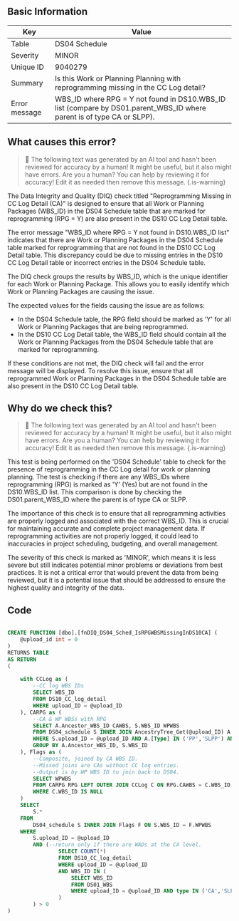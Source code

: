 ## Basic Information
| Key         | Value          |
|-------------|----------------|
| Table       | DS04 Schedule |
| Severity    | MINOR |
| Unique ID   | 9040279   |
| Summary     | Is this Work or Planning Planning with reprogramming missing in the CC Log detail? |
| Error message | WBS_ID where RPG = Y not found in DS10.WBS_ID list (compare by DS01.parent_WBS_ID where parent is of type CA or SLPP). |

## What causes this error?

> :robot: The following text was generated by an AI tool and hasn't been reviewed for accuracy by a human! It might be useful, but it also might have errors. Are you a human? You can help by reviewing it for accuracy! Edit it as needed then remove this message.
{.is-warning}

The Data Integrity and Quality (DIQ) check titled "Reprogramming Missing in CC Log Detail (CA)" is designed to ensure that all Work or Planning Packages (WBS_ID) in the DS04 Schedule table that are marked for reprogramming (RPG = Y) are also present in the DS10 CC Log Detail table. 

The error message "WBS_ID where RPG = Y not found in DS10.WBS_ID list" indicates that there are Work or Planning Packages in the DS04 Schedule table marked for reprogramming that are not found in the DS10 CC Log Detail table. This discrepancy could be due to missing entries in the DS10 CC Log Detail table or incorrect entries in the DS04 Schedule table.

The DIQ check groups the results by WBS_ID, which is the unique identifier for each Work or Planning Package. This allows you to easily identify which Work or Planning Packages are causing the issue.

The expected values for the fields causing the issue are as follows:

- In the DS04 Schedule table, the RPG field should be marked as 'Y' for all Work or Planning Packages that are being reprogrammed.
- In the DS10 CC Log Detail table, the WBS_ID field should contain all the Work or Planning Packages from the DS04 Schedule table that are marked for reprogramming.

If these conditions are not met, the DIQ check will fail and the error message will be displayed. To resolve this issue, ensure that all reprogrammed Work or Planning Packages in the DS04 Schedule table are also present in the DS10 CC Log Detail table.
## Why do we check this?

> :robot: The following text was generated by an AI tool and hasn't been reviewed for accuracy by a human! It might be useful, but it also might have errors. Are you a human? You can help by reviewing it for accuracy! Edit it as needed then remove this message.
{.is-warning}

This test is being performed on the 'DS04 Schedule' table to check for the presence of reprogramming in the CC Log detail for work or planning planning. The test is checking if there are any WBS_IDs where reprogramming (RPG) is marked as 'Y' (Yes) but are not found in the DS10.WBS_ID list. This comparison is done by checking the DS01.parent_WBS_ID where the parent is of type CA or SLPP.

The importance of this check is to ensure that all reprogramming activities are properly logged and associated with the correct WBS_ID. This is crucial for maintaining accurate and complete project management data. If reprogramming activities are not properly logged, it could lead to inaccuracies in project scheduling, budgeting, and overall management.

The severity of this check is marked as 'MINOR', which means it is less severe but still indicates potential minor problems or deviations from best practices. It is not a critical error that would prevent the data from being reviewed, but it is a potential issue that should be addressed to ensure the highest quality and integrity of the data.
## Code

```sql

CREATE FUNCTION [dbo].[fnDIQ_DS04_Sched_IsRPGWBSMissingInDS10CA] (
	@upload_id int = 0
)
RETURNS TABLE
AS RETURN
(
	
	with CCLog as (
		--CC log WBS IDs
		SELECT WBS_ID
		FROM DS10_CC_log_detail
		WHERE upload_ID = @upload_ID
	), CARPG as (
		--CA & WP WBSs with RPG
		SELECT A.Ancestor_WBS_ID CAWBS, S.WBS_ID WPWBS
		FROM DS04_schedule S INNER JOIN AncestryTree_Get(@upload_ID) A ON S.WBS_ID = A.WBS_ID
		WHERE S.upload_ID = @upload_ID AND A.[Type] IN ('PP','SLPP') AND A.Ancestor_Type IN ('CA','SLPP') AND RPG = 'Y'
		GROUP BY A.Ancestor_WBS_ID, S.WBS_ID
	), Flags as (
		--Composite, joined by CA WBS ID. 
		--Missed joins are CAs without CC log entries.
		--Output is by WP WBS ID to join back to DS04.
		SELECT WPWBS
		FROM CARPG RPG LEFT OUTER JOIN CCLog C ON RPG.CAWBS = C.WBS_ID
		WHERE C.WBS_ID IS NULL
	)
	SELECT
		S.*
	FROM
		DS04_schedule S INNER JOIN Flags F ON S.WBS_ID = F.WPWBS
	WHERE
		S.upload_ID = @upload_ID
		AND (--return only if there are WADs at the CA level.
				SELECT COUNT(*) 
				FROM DS10_CC_log_detail 
				WHERE upload_ID = @upload_ID 
				AND WBS_ID IN (
					SELECT WBS_ID
					FROM DS01_WBS
					WHERE upload_ID = @upload_ID AND type IN ('CA','SLPP')
				)
		) > 0
)
```
